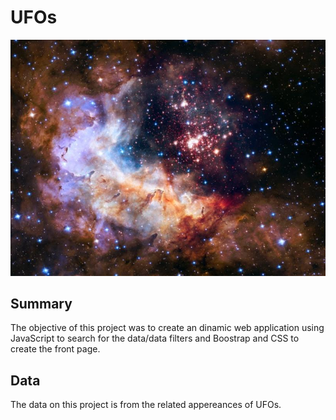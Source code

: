 # UFOs

![Out There](.\static\images\nasa+hubble.jpg)

## Summary
The objective of this project was to create an dinamic web application using JavaScript to search for the data/data filters and Boostrap and CSS to create the front page.

## Data
The data on this project is from the related appereances of UFOs.
